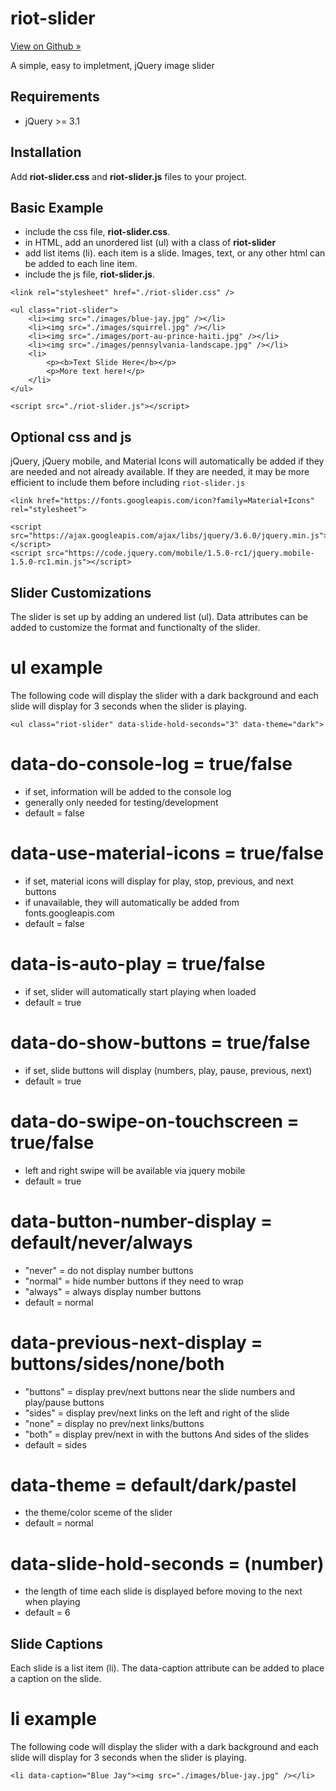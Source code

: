 # riot-slider

[View on Github »](https://github.com/akrayvo/riot-slider)

A simple, easy to impletment, jQuery image slider

## Requirements

- jQuery >= 3.1

## Installation

Add **riot-slider.css** and **riot-slider.js** files to your project.

## Basic Example
- include the css file, **riot-slider.css**.
- in HTML, add an unordered list (ul) with a class of **riot-slider**
- add list items (li). each item is a slide. Images, text, or any other html can be added to each line item.
- include the js file, **riot-slider.js**.

```
<link rel="stylesheet" href="./riot-slider.css" />
```

```
<ul class="riot-slider">
    <li><img src="./images/blue-jay.jpg" /></li>
    <li><img src="./images/squirrel.jpg" /></li>
    <li><img src="./images/port-au-prince-haiti.jpg" /></li>
    <li><img src="./images/pennsylvania-landscape.jpg" /></li>
    <li>
        <p><b>Text Slide Here</b></p>
        <p>More text here!</p>
    </li>
</ul>
```

```
<script src="./riot-slider.js"></script>
```

## Optional css and js

jQuery, jQuery mobile, and Material Icons will automatically be added if they are needed and not already available. If they are needed, it may be more efficient to include them before including `riot-slider.js`

```
<link href="https://fonts.googleapis.com/icon?family=Material+Icons" rel="stylesheet">
```

```
<script src="https://ajax.googleapis.com/ajax/libs/jquery/3.6.0/jquery.min.js"></script>
<script src="https://code.jquery.com/mobile/1.5.0-rc1/jquery.mobile-1.5.0-rc1.min.js"></script>
```

## Slider Customizations

The slider is set up by adding an undered list (ul). Data attributes can be added to customize the format and functionalty of the slider.

# ul example

The following code will display the slider with a dark background and each slide will display for 3 seconds when the slider is playing.

```
<ul class="riot-slider" data-slide-hold-seconds="3" data-theme="dark">
```

# data-do-console-log = true/false

- if set, information will be added to the console log
- generally only needed for testing/development
- default = false

# data-use-material-icons = true/false

- if set, material icons will display for play, stop, previous, and next buttons
- if unavailable, they will automatically be added from fonts.googleapis.com
- default = false

# data-is-auto-play = true/false

- if set, slider will automatically start playing when loaded
- default = true

# data-do-show-buttons = true/false

- if set, slide buttons will display (numbers, play, pause, previous, next)
- default = true

# data-do-swipe-on-touchscreen = true/false

- left and right swipe will be available via jquery mobile
- default = true

# data-button-number-display = default/never/always

- "never" = do not display number buttons
- "normal" = hide number buttons if they need to wrap
- "always" = always display number buttons
- default = normal

# data-previous-next-display = buttons/sides/none/both

- "buttons" = display prev/next buttons near the slide numbers and play/pause buttons
- "sides" = display prev/next links on the left and right of the slide
- "none" = display no prev/next links/buttons
- "both" = display prev/next in with the buttons And sides of the slides
- default = sides

# data-theme = default/dark/pastel

- the theme/color sceme of the slider
- default = normal

# data-slide-hold-seconds = (number)

- the length of time each slide is displayed before moving to the next when playing
- default = 6

## Slide Captions

Each slide is a list item (li). The data-caption attribute can be added to place a caption on the slide.

# li example

The following code will display the slider with a dark background and each slide will display for 3 seconds when the slider is playing.

```
<li data-caption="Blue Jay"><img src="./images/blue-jay.jpg" /></li>
```